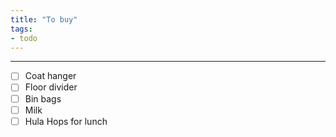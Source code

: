 ```yaml
---
title: "To buy"
tags:
- todo
---
```

---

- [ ] Coat hanger
- [ ] Floor divider
- [ ] Bin bags
- [ ] Milk
- [ ] Hula Hops for lunch
